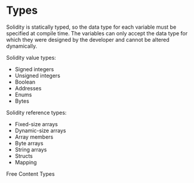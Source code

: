 # Types

Solidity is statically typed, so the data type for each variable must be specified at compile time. The variables can only accept the data type for which they were designed by the developer and cannot be altered dynamically.

Solidity value types:

- Signed integers
- Unsigned integers
- Boolean
- Addresses
- Enums
- Bytes

Solidity reference types:

- Fixed-size arrays
- Dynamic-size arrays
- Array members
- Byte arrays
- String arrays
- Structs
- Mapping

<ResourceGroupTitle>Free Content</ResourceGroupTitle>
<BadgeLink colorScheme='yellow' badgeText='Read' href='https://docs.soliditylang.org/en/v0.8.11/types.html'>Types</BadgeLink>
